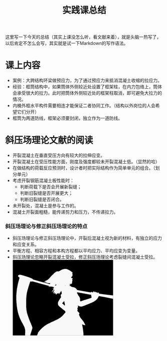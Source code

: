 ﻿---
layout: article
title: 实践课总结
mathjax: true
excerpt_separator: <!--more-->
key: 2018-07-05-summary
selectors: "总结,日常划水"
---
  这里写一下今天的总结（其实上课没怎么听，看文献来着），就是头脑一热写了，以后肯定不怎么会写，其实就是试一下Markdown的写作语法。     
<!--more-->    
# 课上内容    
* 案例：大跨结构环梁做预应力，为了通过预应力来抵消混凝土收缩的拉应力。   
* 经验：框筒结构中，如果筒体外侧较近处设置了框架柱，在内力包络上，筒体会承受很大的拉力。此时把筒体外侧较近处的框架柱取消，即可避免大拉力的情况。     
* 内桶外框水平构件需要相连才能保证二者协同工作。（结构以外岗位的人会希望它们分开）     
* 框筒为两道防线，框架必须要封闭，独立作为一道防线。  
 
# 斜压场理论文献的阅读  
* 开裂混凝土在垂直受压方向有较大的拉伸应变。    
* 开裂混凝土在受压性能方面，刚度及强度都较未开裂混凝土低。（显然的哈）    
* 在做结构的荷载反应预测时，设计者时把实际结构作为简单单元的组合。（划分单元）      
* 考虑开裂钢筋混凝土板性能时：       
  * 判断荷载下是否会开展新裂缝；    
  * 判断旧裂缝是否开展更大；   
  * 判断旧裂缝是否闭合。   
* 未开裂处，混凝土是参与工作的。   
* 混凝土开裂面粗糙，能传递剪力和压力，不传递拉力。  
### 斜压场理论与修正斜压场理论的特点
* 斜压场理论与修正斜压场理论中，开裂后混凝土视为新的材料，有独立的应力和应变关系。     
* 平衡方程、相容方程和本构方程都以平均应力、平均应变为变量。     
* 斜压场理论忽略开裂混凝土受拉，修正斜压场理论考虑裂缝间混凝土受拉。  
![1857](\pics\1857.jpg)
